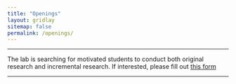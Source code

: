```yaml
---
title: "Openings"
layout: gridlay
sitemap: false
permalink: /openings/
---
```

---

The lab is searching for motivated students to conduct both original research and incremental research. If interested, please fill out [this form](https://docs.google.com/forms/d/e/1FAIpQLSfZUvYiIv4hq17cYiHNH0ifXNBF1O2pU71Nfrj_VsaKEtfEEg/viewform?usp=pp_url)

---
